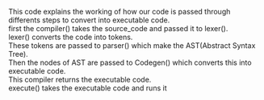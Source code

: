 This code explains the working of how our code is passed through differents steps to convert into executable code.
<br/>
first the compiler() takes the source_code and passed it to lexer().
<br/>
lexer() converts the code into tokens.
<br/>
These tokens are passed to parser() which make the AST(Abstract Syntax Tree).
<br/>
Then the nodes of AST are passed to Codegen() which converts this into executable code.
<br/>
This compiler returns the executable code.
<br/>
execute() takes the executable code and runs it
